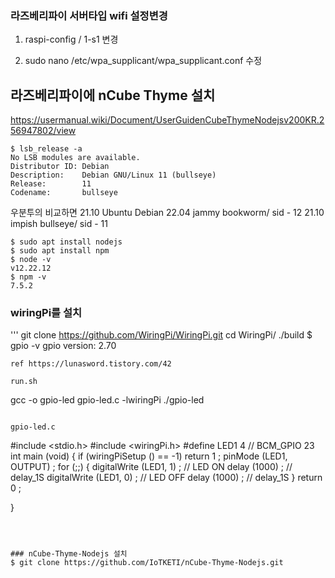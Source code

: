 
### 라즈베리파이 서버타입 wifi 설정변경
 1. raspi-config / 1-s1  변경
 
 2.  sudo nano /etc/wpa_supplicant/wpa_supplicant.conf 수정




## 라즈베리파이에 nCube Thyme 설치
https://usermanual.wiki/Document/UserGuidenCubeThymeNodejsv200KR.256947802/view

```
$ lsb_release -a
No LSB modules are available.
Distributor ID: Debian
Description:    Debian GNU/Linux 11 (bullseye)
Release:        11
Codename:       bullseye
```

 우분투의 비교하면 21.10
Ubuntu	Debian
22.04 jammy	bookworm/ sid - 12
21.10 impish	bullseye/ sid - 11

```
$ sudo apt install nodejs
$ sudo apt install npm
$ node -v
v12.22.12
$ npm -v
7.5.2
```

### wiringPi를 설치
'''
git clone https://github.com/WiringPi/WiringPi.git
cd WiringPi/
./build
$ gpio -v
gpio version: 2.70
```
ref https://lunasword.tistory.com/42

run.sh
```
gcc -o gpio-led gpio-led.c -lwiringPi
./gpio-led
```

gpio-led.c
```
#include <stdio.h>
#include <wiringPi.h>
#define LED1 4 // BCM_GPIO 23
int main (void)
{
  if (wiringPiSetup () == -1)
  return 1 ;
  pinMode (LED1, OUTPUT) ;
  for (;;)
  {
    digitalWrite (LED1, 1) ; // LED ON
    delay (1000) ; // delay_1S
    digitalWrite (LED1, 0) ; // LED OFF
    delay (1000) ; // delay_1S
  }
  return 0 ;

}
```



### nCube-Thyme-Nodejs 설치
$ git clone https://github.com/IoTKETI/nCube-Thyme-Nodejs.git










